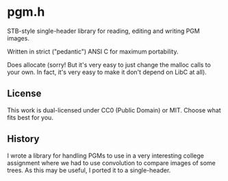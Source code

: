 # pgm.h

STB-style single-header library for reading, editing and writing PGM images.

Written in strict ("pedantic") ANSI C for maximum portability.

Does allocate (sorry! But it's very easy to just change the malloc calls to your
own. In fact, it's very easy to make it don't depend on LibC at all).

## License

This work is dual-licensed under CC0 (Public Domain) or MIT. Choose what fits
best for you.

## History

I wrote a library for handling PGMs to use in a very interesting college
assignment where we had to use convolution to compare images of some trees. As
this may be useful, I ported it to a single-header.
